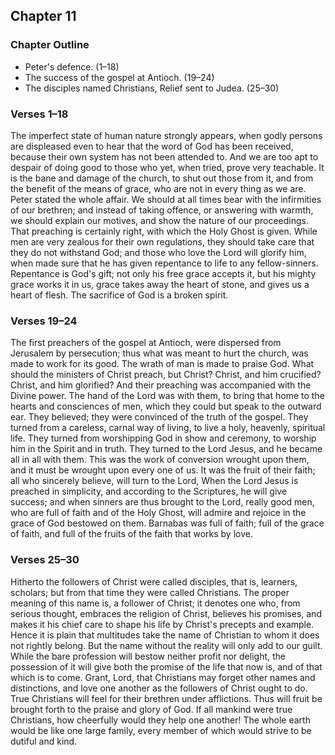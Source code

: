## Chapter 11

### Chapter Outline

- Peter's defence. (1–18)
- The success of the gospel at Antioch. (19–24)
- The disciples named Christians, Relief sent to Judea. (25–30)

### Verses 1–18

The imperfect state of human nature strongly appears, when godly persons are displeased even to hear that the word of God has been received, because their own system has not been attended to. And we are too apt to despair of doing good to those who yet, when tried, prove very teachable. It is the bane and damage of the church, to shut out those from it, and from the benefit of the means of grace, who are not in every thing as we are. Peter stated the whole affair. We should at all times bear with the infirmities of our brethren; and instead of taking offence, or answering with warmth, we should explain our motives, and show the nature of our proceedings. That preaching is certainly right, with which the Holy Ghost is given. While men are very zealous for their own regulations, they should take care that they do not withstand God; and those who love the Lord will glorify him, when made sure that he has given repentance to life to any fellow-sinners. Repentance is God's gift; not only his free grace accepts it, but his mighty grace works it in us, grace takes away the heart of stone, and gives us a heart of flesh. The sacrifice of God is a broken spirit.

### Verses 19–24

The first preachers of the gospel at Antioch, were dispersed from Jerusalem by persecution; thus what was meant to hurt the church, was made to work for its good. The wrath of man is made to praise God. What should the ministers of Christ preach, but Christ? Christ, and him crucified? Christ, and him glorified? And their preaching was accompanied with the Divine power. The hand of the Lord was with them, to bring that home to the hearts and consciences of men, which they could but speak to the outward ear. They believed; they were convinced of the truth of the gospel. They turned from a careless, carnal way of living, to live a holy, heavenly, spiritual life. They turned from worshipping God in show and ceremony, to worship him in the Spirit and in truth. They turned to the Lord Jesus, and he became all in all with them. This was the work of conversion wrought upon them, and it must be wrought upon every one of us. It was the fruit of their faith; all who sincerely believe, will turn to the Lord, When the Lord Jesus is preached in simplicity, and according to the Scriptures, he will give success; and when sinners are thus brought to the Lord, really good men, who are full of faith and of the Holy Ghost, will admire and rejoice in the grace of God bestowed on them. Barnabas was full of faith; full of the grace of faith, and full of the fruits of the faith that works by love.

### Verses 25–30

Hitherto the followers of Christ were called disciples, that is, learners, scholars; but from that time they were called Christians. The proper meaning of this name is, a follower of Christ; it denotes one who, from serious thought, embraces the religion of Christ, believes his promises, and makes it his chief care to shape his life by Christ's precepts and example. Hence it is plain that multitudes take the name of Christian to whom it does not rightly belong. But the name without the reality will only add to our guilt. While the bare profession will bestow neither profit nor delight, the possession of it will give both the promise of the life that now is, and of that which is to come. Grant, Lord, that Christians may forget other names and distinctions, and love one another as the followers of Christ ought to do. True Christians will feel for their brethren under afflictions. Thus will fruit be brought forth to the praise and glory of God. If all mankind were true Christians, how cheerfully would they help one another! The whole earth would be like one large family, every member of which would strive to be dutiful and kind.

